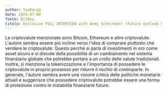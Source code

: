 ```yaml
---
author: YouRecap
date: 2024-07-06
fonte: BitBoy
titolo: Exclusive FULL INTERVIEW with Andy Schectman! (Future Outlook On World Economics & What’s To Come)
---
```


Le criptovalute menzionate sono Bitcoin, Ethereum e altre criptovalute. L'autore sembra essere più incline verso l'idea di comprare piuttosto che vendere le criptovalute. Questo perché si parla di investimenti in oro come asset sicuro e si discute della possibilità di un cambiamento nel sistema finanziario globale che potrebbe portare a un crollo delle valute tradizionali. Inoltre, si menziona la tokenizzazione e l'importanza di possedere le criptovalute in proprio possesso per ridurre il rischio di controparte. In generale, l'autore sembra avere una visione critica delle politiche monetarie attuali e suggerisce che possedere criptovalute potrebbe essere una forma di protezione contro le instabilità finanziarie future.
